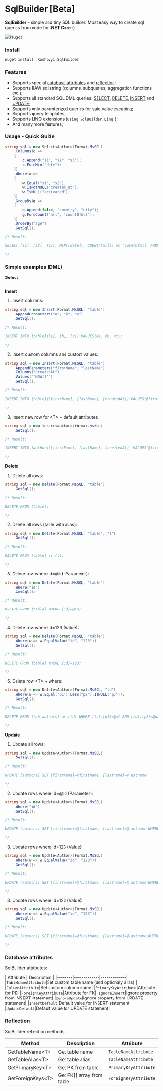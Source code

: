 # SqlBuilder [Beta]

**SqlBuilder** - simple and tiny SQL builder. Most easy way to create sql queries from code for **.NET Core** :)

[![Nuget](https://img.shields.io/nuget/v/Koshovyi.SqlBuilder)](https://www.nuget.org/packages/Koshovyi.SqlBuilder/)

### Install

`nuget install	Koshovyi.SqlBuilder`

### Features

* Supports special [database attributes](#db_attributes) and [reflection](#reflection);
* Supports RAW sql string (columns, subqueries, aggregation functions etc.);
* Supports all standard SQL DML queries: [SELECT](#sql_select), [DELETE](#sql_delete), [INSERT](#sql_insert) and [UPDATE](#sql_update);
* Supports only paramterized queries for safe value escaping;
* Supports query templates;
* Supports LINQ extensions (`using SqlBuilder.Linq;`);
* And many more features;

### Usage - Quick Guide

```csharp
string sql = new Select<Author>(Format.MsSQL)
	.Columns(c =>
	{
		c.Append("s1", "s2", "s3");
		c.FuncMin("date");
	})
	.Where(w =>
	{
		w.Equal("s1", "s2");
		w.IsNotNULL("created_at");
		w.IsNULL("activated");
	})
	.GroupBy(g =>
	{
		g.Append(false, "country", "city");
		g.FuncCount("all", "countOfAll");
	})
	.OrderBy("age")
	.GetSql();

/* Result:

SELECT [s1], [s2], [s3], MIN([date]), COUNT([all]) as 'countOfAll' FROM [tab_authors] WHERE [s1]=@s1 AND [s2]=@s2 AND [created_at] IS NOT NULL AND [activated] IS NULL GROUP BY [country], [city], [all] ORDER BY [age] ASC;

*/
```

### Simple examples (DML)

**Select** <a id="sql_select"></a>

```csharp

```

**Insert** <a id="sql_insert"></a>

1. Insert columns:

```csharp
string sql = new Insert(Format.MsSQL, "table")
	.AppendParameters("a", "b", "c")
	.GetSql();

/* Result:

INSERT INTO [table]([a], [b], [c]) VALUES(@a, @b, @c);

*/
```

2. Insert custom columns and custom values:

```csharp
string sql = new Insert(Format.MsSQL, "table")
	.AppendParameters("firstName", "lastName")
	.Columns("createdAt")
	.Values("'NOW()'")
	.GetSql();

/* Result:

INSERT INTO [table]([firstName], [lastName], [createdAt]) VALUES(@firstName, @lastName, 'NOW()');

*/
```

3. Insert new row for &lt;T&gt; + default attributes:

```csharp
string sql = new Insert<Author>(Format.MsSQL)
	.GetSql();

/* Result:

INSERT INTO [author]([firstName], [lastName], [createdAt]) VALUES(@firstName, @lastName, 'NOW()');

*/
```

**Delete** <a id="sql_delete"></a>

1. Delete all rows:

```csharp
string sql = new Delete(Format.MsSQL, "table")
	.GetSql();

/* Result:

DELETE FROM [table];

*/

```

2. Delete all rows (table with alias):

```csharp
string sql = new Delete(Format.MsSQL, "table", "t")
	.GetSql();

/* Result:

DELETE FROM [table] as [t];

*/

```

3. Delete row where id=@id (Parameter):

```csharp
string sql = new Delete(Format.MsSQL, "table")
	.Where("id")
	.GetSql();

/* Result:

DELETE FROM [table] WHERE [id]=@id;

*/

```

4. Delete row where id=123 (Value):

```csharp
string sql = new Delete(Format.MsSQL, "table")
	.Where(w => w.EqualValue("id", "123"))
	.GetSql();

/* Result:

DELETE FROM [table] WHERE [id]=123;

*/

```

5. Delete row &lt;T&gt; + where:

```csharp
string sql = new Delete<Author>(Format.MsSQL, "td")
	.Where(w => w.Equal("p1").Less("p2").IsNULL("p3"));
	.GetSql();

/* Result:

DELETE FROM [tab_authors] as [td] WHERE [td].[p1]=@p1 AND [td].[p2]<@p2 AND [td].[p3] IS NULL;

*/

```

**Update** <a id="sql_update"></a>

1. Update all rows:

```csharp
string sql = new Update<Author>(Format.MsSQL)
	.GetSql();

/* Result:

UPDATE [authors] SET [firstname]=@firstname, [lastname]=@lastname;

*/

```

2. Update rows where id=@id (Parameter):

```csharp
string sql = new Update<Author>(Format.MsSQL)
	.Where("id")
	.GetSql();

/* Result:

UPDATE [authors] SET [firstname]=@firstname, [lastname]=@lastname WHERE [id]=@id;

*/

```

3. Update rows where id=123 (Value):

```csharp
string sql = new Update<Author>(Format.MsSQL)
	.Where(w => w.EqualValue("id", "123"))
	.GetSql();

/* Result:

UPDATE [authors] SET [firstname]=@firstname, [lastname]=@lastname WHERE [id]=123;

*/

```

3. Update rows where id=123 (Value):

```csharp
string sql = new Update<Author>(Format.MsSQL)
	.Where(w => w.EqualValue("id", "123"))
	.GetSql();

/* Result:

UPDATE [authors] SET [firstname]=@firstname, [lastname]=@lastname WHERE [id]=123;

*/

```

### Database attributes <a name="db_attributes"></a>

SqlBuilder attributes:

| Attribute | Description |
|--------|-------------|-------------|
|`TableNameAttribute`|Set custom table name (and optionaly alias) |
|`ColumnAttribute`|Set custom column name|
|`PrimaryKeyAttribute`|Attribute for PK|
|`ForeignKeyAttribute`|Attribute for FK|
|`IgnoreInsert`|Ignore property from INSERT statement|
|`IgnoreUpdate`|Ignore property from UPDATE statement|
|`InsertDefault`|Default value for INSERT statement|
|`UpdateDefault`|Default value for UPDATE statement|

### Reflection <a name="reflection"></a>

SqlBuilder reflection methods:

| Method | Description | Attribute |
|--------|-------------|-------------|
|GetTableName&lt;T&gt;|Get table name|`TableNameAttribute`|
|GetTableAlias&lt;T&gt;|Get table alias|`TableNameAttribute`|
|GetPrimaryKey&lt;T&gt;|Get PK from table|`PrimaryKeyAttribute`|
|GetForeignKeys&lt;T&gt;|Get FK[] array from table|`ForeignKeyAttribute`|
